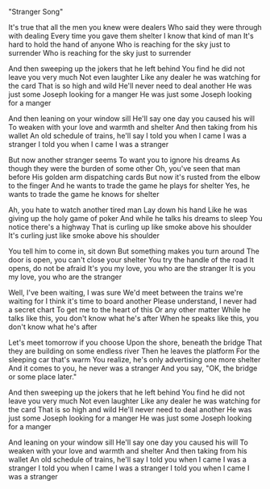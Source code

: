 "Stranger Song"

It's true that all the men you knew were dealers
Who said they were through with dealing
Every time you gave them shelter
I know that kind of man
It's hard to hold the hand of anyone
Who is reaching for the sky just to surrender
Who is reaching for the sky just to surrender

And then sweeping up the jokers that he left behind
You find he did not leave you very much
Not even laughter
Like any dealer he was watching for the card
That is so high and wild
He'll never need to deal another
He was just some Joseph looking for a manger
He was just some Joseph looking for a manger

And then leaning on your window sill
He'll say one day you caused his will
To weaken with your love and warmth and shelter
And then taking from his wallet
An old schedule of trains, he'll say
I told you when I came I was a stranger
I told you when I came I was a stranger

But now another stranger seems
To want you to ignore his dreams
As though they were the burden of some other
Oh, you've seen that man before
His golden arm dispatching cards
But now it's rusted from the elbow to the finger
And he wants to trade the game he plays for shelter
Yes, he wants to trade the game he knows for shelter

Ah, you hate to watch another tired man
Lay down his hand
Like he was giving up the holy game of poker
And while he talks his dreams to sleep
You notice there's a highway
That is curling up like smoke above his shoulder
It's curling just like smoke above his shoulder

You tell him to come in, sit down
But something makes you turn around
The door is open, you can't close your shelter
You try the handle of the road
It opens, do not be afraid
It's you my love, you who are the stranger
It is you my love, you who are the stranger

Well, I've been waiting, I was sure
We'd meet between the trains we're waiting for
I think it's time to board another
Please understand, I never had a secret chart
To get me to the heart of this
Or any other matter
While he talks like this, you don't know what he's after
When he speaks like this, you don't know what he's after

Let's meet tomorrow if you choose
Upon the shore, beneath the bridge
That they are building on some endless river
Then he leaves the platform
For the sleeping car that's warm
You realize, he's only advertising one more shelter
And it comes to you, he never was a stranger
And you say, "OK, the bridge or some place later."

And then sweeping up the jokers that he left behind
You find he did not leave you very much
Not even laughter
Like any dealer he was watching for the card
That is so high and wild
He'll never need to deal another
He was just some Joseph looking for a manger
He was just some Joseph looking for a manger

And leaning on your window sill
He'll say one day you caused his will
To weaken with your love and warmth and shelter
And then taking from his wallet
An old schedule of trains, he'll say
I told you when I came I was a stranger
I told you when I came I was a stranger
I told you when I came I was a stranger
